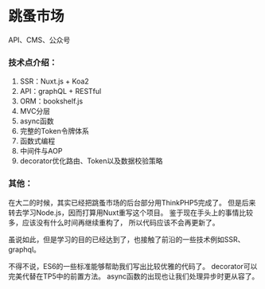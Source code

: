 跳蚤市场
==========
API、CMS、公众号

### 技术点介绍：
1. SSR：Nuxt.js + Koa2
2. API：graphQL + RESTful
3. ORM：bookshelf.js
4. MVC分层
5. async函数
6. 完整的Token令牌体系
7. 函数式编程
8. 中间件与AOP
9. decorator优化路由、Token以及数据校验策略

### 其他：
在大二的时候，其实已经把跳蚤市场的后台部分用ThinkPHP5完成了。
但是后来转去学习Node.js，因而打算用Nuxt重写这个项目。
鉴于现在手头上的事情比较多，应该没有什么时间再继续重构了，
所以代码应该不会再更新了。  
  
虽说如此，但是学习的目的已经达到了，也接触了前沿的一些技术例如SSR、graphql。
 
不得不说，ES6的一些标准能够帮助我们写出比较优雅的代码了。
decorator可以完美代替在TP5中的前置方法。
async函数的出现也让我们处理异步时更从容了。
